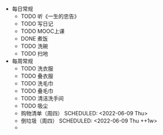 - 每日常规
	- TODO 听《一生的忠告》
	- TODO 写日记
	- TODO MOOC上课
	- DONE 煮饭
	- TODO 洗碗
	- TODO 扫地
- 每周常规
	- TODO 洗衣服
	- TODO 叠衣服
	- TODO 洗毛巾
	- TODO 叠毛巾
	- TODO 清洁洗手间
	- TODO 吸尘
	- 购物清单（周四）
	  SCHEDULED: <2022-06-09 Thu>
	- 倒垃圾（周四）
	  SCHEDULED: <2022-06-09 Thu ++1w>
	-